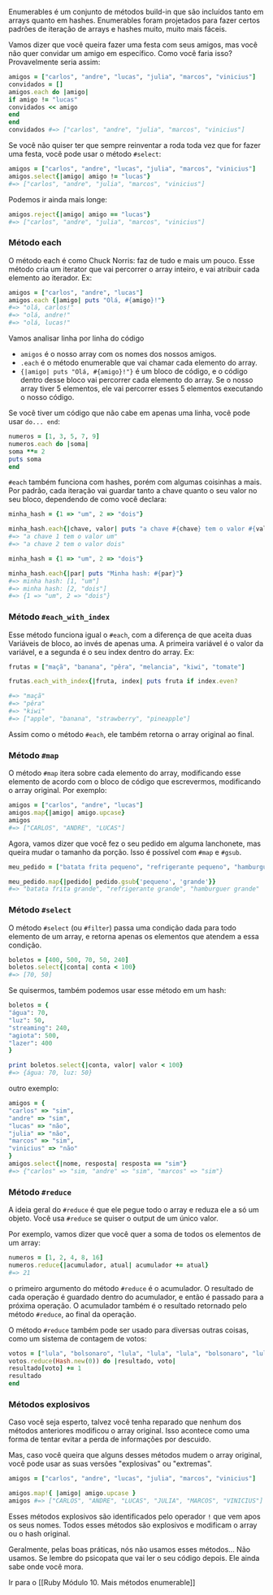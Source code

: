 Enumerables é um conjunto de métodos build-in que são incluídos tanto em arrays quanto em hashes. Enumerables foram projetados para fazer certos padrões de iteração de arrays e hashes muito, muito mais fáceis. 

Vamos dizer que você queira fazer uma festa com seus amigos, mas você não quer convidar um amigo em específico. Como você faria isso?
Provavelmente seria assim:
``` ruby
amigos = ["carlos", "andre", "lucas", "julia", "marcos", "vinicius"]
convidados = []
amigos.each do |amigo|
if amigo != "lucas"
convidados << amigo
end
end
convidados #=> ["carlos", "andre", "julia", "marcos", "vinicius"]
```

Se você não quiser ter que sempre reinventar a roda toda vez que for fazer uma festa, você pode usar o método `#select`:
``` ruby
amigos = ["carlos", "andre", "lucas", "julia", "marcos", "vinicius"]
amigos.select{|amigo| amigo != "lucas"}
#=> ["carlos", "andre", "julia", "marcos", "vinicius"]
```

Podemos ir ainda mais longe: 
``` ruby
amigos.reject{|amigo| amigo == "lucas"}
#=> ["carlos", "andre", "julia", "marcos", "vinicius"]
```
### Método each
O método each é como Chuck Norris: faz de tudo e mais um pouco.
Esse método cria um iterator que vai percorrer o array inteiro, e vai atribuir cada elemento ao iterador.
Ex: 
``` ruby
amigos = ["carlos", "andre", "lucas"]
amigos.each {|amigo| puts "Olá, #{amigo}!"}
#=> "olá, carlos!"
#=> "olá, andre!"
#=> "olá, lucas!"
```

Vamos analisar linha por linha do código
- `amigos` é o nosso array com os nomes dos nossos amigos.
- `.each` é o método enumerable que vai chamar cada elemento do array.
- `{|amigo| puts "Olá, #{amigo}!"}` é um bloco de código, e o código dentro desse bloco vai percorrer cada elemento do array. Se o nosso array tiver 5 elementos, ele vai percorrer esses 5 elementos executando o nosso código.

Se você tiver um código que não cabe em apenas uma linha, você pode usar `do... end`: 
``` ruby
numeros = [1, 3, 5, 7, 9]
numeros.each do |soma|
soma **= 2
puts soma
end
```

`#each` também funciona com hashes, porém com algumas coisinhas  a mais. Por padrão, cada iteração vai guardar tanto a chave quanto o seu valor no seu bloco, dependendo de como você declara: 
```ruby
minha_hash = {1 => "um", 2 => "dois"}

minha_hash.each{|chave, valor| puts "a chave #{chave} tem o valor #{valor}"}
#=> "a chave 1 tem o valor um"
#=> "a chave 2 tem o valor dois"
```

```ruby
minha_hash = {1 => "um", 2 => "dois"}

minha_hash.each{|par| puts "Minha hash: #{par}"}
#=> minha hash: [1, "um"]
#=> minha hash: [2, "dois"]
#=> {1 => "um", 2 => "dois"}
```

### Método `#each_with_index`
Esse método funciona igual o `#each`, com a diferença de que aceita duas Variáveis de bloco, ao invés de apenas uma. A primeira variável é o valor da variável, e a segunda é o seu index dentro do array. 
Ex: 
``` ruby
frutas = ["maçã", "banana", "pêra", "melancia", "kiwi", "tomate"]

frutas.each_with_index{|fruta, index| puts fruta if index.even?

#=> "maçã"
#=> "pêra"
#=> "kiwi"
#=> ["apple", "banana", "strawberry", "pineapple"]
```

Assim como o método `#each`,  ele também retorna o array original ao final.
### Método `#map`
O método `#map` itera sobre cada elemento do array, modificando esse elemento de acordo com o bloco de código que escrevermos, modificando o array original. Por exemplo:
``` ruby
amigos = ["carlos", "andre", "lucas"]
amigos.map{|amigo| amigo.upcase}
amigos
#=> ["CARLOS", "ANDRE", "LUCAS"]
```

Agora, vamos dizer que você fez o seu pedido em alguma lanchonete, mas queira mudar o tamanho da porção. Isso é possível com `#map` e `#gsub`. 
``` ruby
meu_pedido = ["batata frita pequeno", "refrigerante pequeno", "hamburguer pequeno"]

meu_pedido.map{|pedido| pedido.gsub{'pequeno', 'grande'}}
#=> "batata frita grande", "refrigerante grande", "hamburguer grande"
```

### Método `#select`
O método `#select` (ou `#filter`) passa uma condição dada para todo elemento de um array, e retorna apenas os elementos que atendem a essa condição.
``` ruby
boletos = [400, 500, 70, 50, 240]
boletos.select{|conta| conta < 100}
#=> [70, 50]
```

Se quisermos, também podemos usar esse método em um hash: 
``` ruby
boletos = {
"água": 70,
"luz": 50,
"streaming": 240,
"agiota": 500,
"lazer": 400
}

print boletos.select{|conta, valor| valor < 100}
#=> {água: 70, luz: 50}
```

outro exemplo: 
``` ruby
amigos = {
"carlos" => "sim",
"andre" => "sim",
"lucas" => "não",
"julia" => "não",
"marcos" => "sim",
"vinicius" => "não"
}
amigos.select{|nome, resposta| resposta == "sim"}
#=> {"carlos" => "sim, "andre" => "sim", "marcos" => "sim"}
```

### Método `#reduce`
A ideia geral do `#reduce` é que ele pegue todo o array e reduza ele a só um objeto. Você usa `#reduce` se quiser o output de um único valor.

Por exemplo, vamos dizer que você quer a soma de todos os elementos de um array:
``` ruby
numeros = [1, 2, 4, 8, 16]
numeros.reduce{|acumulador, atual| acumulador += atual}
#=> 21
```
o primeiro argumento do método `#reduce` é o acumulador. O resultado de cada operação é guardado dentro do acumulador, e então é passado para a próxima operação. O acumulador também é o resultado retornado pelo método `#reduce`, ao final da operação.

O método `#reduce` também pode ser usado para diversas outras coisas, como um sistema de contagem de votos: 
``` ruby
votos = ["lula", "bolsonaro", "lula", "lula", "lula", "bolsonaro", "lula", "lula"]
votos.reduce(Hash.new(0)) do |resultado, voto|
resultado[voto] += 1
resultado
end
```

### Métodos explosivos
Caso você seja esperto, talvez você tenha reparado que nenhum dos métodos anteriores modificou o array original. Isso acontece como uma forma de tentar evitar a perda de informações por descuido. 

Mas, caso você queira que alguns desses métodos mudem o array original, você pode usar as suas versões "explosivas" ou "extremas".
``` ruby
amigos = ["carlos", "andre", "lucas", "julia", "marcos", "vinicius"]

amigos.map!{ |amigo| amigo.upcase }
amigos #=> ["CARLOS", "ANDRE", "LUCAS", "JULIA", "MARCOS", "VINICIUS"]
```

Esses métodos explosivos são identificados pelo operador `!` que vem apos os seus nomes. Todos esses métodos são explosivos e modificam o array ou o hash original.

Geralmente, pelas boas práticas, nós não usamos esses métodos... Não usamos. Se lembre do psicopata que vai ler o seu código depois. Ele ainda sabe onde você mora.

Ir para o [[Ruby Módulo 10. Mais métodos enumerable]]

